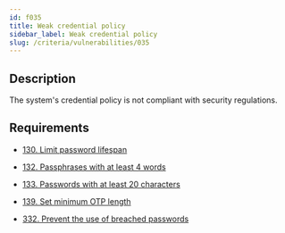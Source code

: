 ```yaml
---
id: f035
title: Weak credential policy
sidebar_label: Weak credential policy
slug: /criteria/vulnerabilities/035
---
```


## Description

The system's credential policy
is not compliant with security regulations.

## Requirements

- [130. Limit password lifespan](/criteria/requirements/credentials/130)

- [132. Passphrases with at least 4 words](/criteria/requirements/credentials/132)

- [133. Passwords with at least 20 characters](/criteria/requirements/credentials/133)

- [139. Set minimum OTP length](/criteria/requirements/credentials/139)

- [332. Prevent the use of breached passwords](/criteria/requirements/credentials/332)
